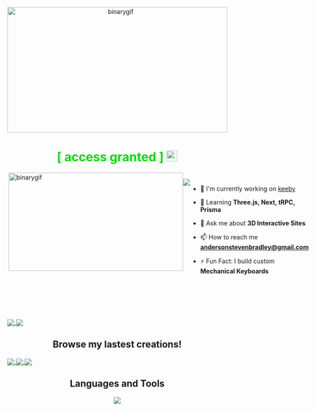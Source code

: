 <p align="center">
  <img src="./nonLfs/GithubHeader2.gif" alt="binarygif" height="288" width="100%" style="object-fit: cover"/>
</p>

<h1 align="center" style="color:#00dd00"> [ access granted ] <img src="https://media.giphy.com/media/hvRJCLFzcasrR4ia7z/giphy.gif" width="25px"></h1>

<div style="display:flex">
  <img src="./media/dayInTheLife.gif" align="right" alt="binarygif" height="225" width="400" style="object-fit: cover"/>

![](https://komarev.com/ghpvc/?username=StevenBradleyA&color=00dd00)

- 🔭 I'm currently working on [keeby](https://github.com/StevenBradleyA/keeby)

- 🌱 Learning **Three.js, Next, tRPC, Prisma**

- 💬 Ask me about **3D Interactive Sites**

- 📫 How to reach me **andersonstevenbradley@gmail.com**

- ⚡ Fun Fact: I build custom **Mechanical Keyboards**

</div>

<h2 align="center">     </h2>

<a href="https://github.com/anuraghazra/github-readme-stats">
  <img align="center" src="https://github-readme-stats.vercel.app/api?username=StevenBradleyA&hide=issues&theme=merko&hide_border=true&show_icons=true" />
</a>
<a href="https://github.com/anuraghazra/convoychat">
  <img align="center" src="https://github-readme-stats.vercel.app/api/top-langs/?username=StevenBradleyA&layout=compact&theme=merko&hide_border=true" />
</a>

<h2 align="center">Browse my lastest creations!</h2>

<a href="https://github.com/StevenBradleyA/keeby">
  <img align="center" src="https://github-readme-stats.vercel.app/api/pin/?username=StevenBradleyA&repo=keeby&theme=merko&hide_border=true&show_icons=true" />
</a>
<a href="https://github.com/cleggie66/banter">
  <img align="center" src="https://github-readme-stats.vercel.app/api/pin/?username=cleggie66&repo=banter&theme=merko&hide_border=true&show_icons=true" />
</a>
<a href="https://github.com/StevenBradleyA/airdnc">
  <img align="center" src="https://github-readme-stats.vercel.app/api/pin/?username=StevenBradleyA&repo=airdnc&theme=merko&hide_border=true&show_icons=true" />
</a>

<h2 align="center">Languages and Tools</h2>

<p align="center"> 
  <img src="https://skillicons.dev/icons?i=react,py,flask,aws,threejs,vercel,vscode,webpack,postgres,tailwind,github,redux,sqlite,ts,js,prisma,express,sequelize,nodejs,babel,blender,git,html,postman,docker,nginx,vim&perline=9">
</p>
